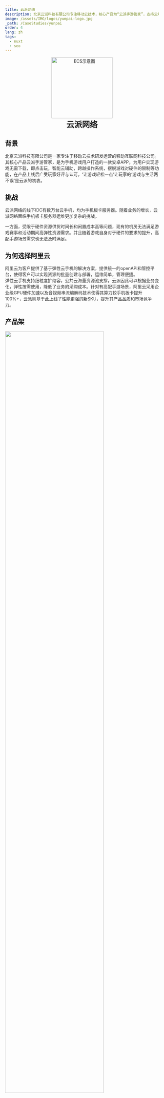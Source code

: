 ```yaml
---
title: 云派网络
description: 北京云派科技有限公司专注移动云技术，核心产品为“云派手游管家”，支持云端游戏点击即玩，跨平台智能辅助。
image: /assets/IMG/logos/yunpai-logo.jpg
_path: /CaseStudies/yunpai
order: 4
lang: zh
tags:
  - nuxt
  - seo
---
```


<div style="margin: 0 auto;text-align: center;">
<img src="/assets/IMG/logos/yunpai-logo.jpg" alt="ECS示意图" width="200" />
<div style="font-size: 1.6rem;font-weight: bold">云派网络</div>
</div>

## 背景

<div style="color: #333333;margin-bottom: 4%"> 
北京云派科技有限公司是一家专注于移动云技术研发运营的移动互联网科技公司。其核心产品云派手游管家，是为手机游戏用户打造的一款安卓APP，为用户实现游戏无需下载，即点击玩，智能云辅助，跨越操作系统，摆脱游戏对硬件的限制等功能，在产品上线后广受玩家好评与认可。‘让游戏轻松一点’让玩家的‘游戏与生活两不误’是云派的初衷。
</div>

## 挑战

<div style="color: #333333;margin-bottom: 4%"> 
云派网络的线下IDC有数万台云手机，均为手机板卡服务器。随着业务的增长，云派网络面临手机板卡服务器运维更加复杂的挑战。<br> 

一方面，受限于硬件资源供货时间长和闲置成本高等问题，现有的机房无法满足游戏赛事和活动期间高弹性资源需求。并且随着游戏自身对于硬件的要求的提升，高配手游场景需求也无法及时满足。</div>
</div>

## 为何选择阿里云

<div style="color: #333333;margin-bottom: 4%"> 
阿里云为客户提供了基于弹性云手机的解决方案，提供统一的openAPI和管控平台，使得客户可以实现资源的批量创建与部署，运维简单，管理便捷。<br>
弹性云手机支持细粒度扩缩容，公共云海量资源池支撑，云派因此可以根据业务变化，弹性按需使用，降低了业务的采购成本。针对有高配手游场景，阿里云采用企业级GPU硬件加速以及音视频串流编解码技术使得其算力较手机板卡提升100%+，云派则基于此上线了性能更强的新SKU，提升其产品品质和市场竞争力。
</div>

## 产品架

<div><img src="/assets/IMG/case/yunpai.png" width="80%"></div>
<br>

## 展望未来
<div style="color: #333333;margin-bottom: 4%"> 
基于新的云手机平台，云派将能够继续不断接入精选游戏，尤其是高配置游戏以满足玩家日益变化的游戏需求。云派已经启动海外业务布局，并将借助阿里云在海外的数据中心为其海外用户提供优质的服务。</div>

## 云派网络阿里云官网文档地址

https://www.alibabacloud.com/zh/customers/yunpai-networks?_p_lc=1&spm=a3c0i.7933552.1751531270.93.15a8606fbOXk9r


